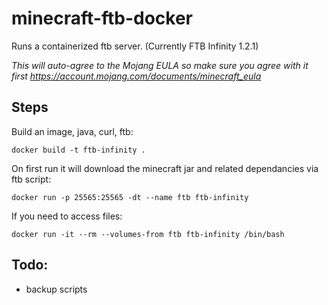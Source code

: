 # minecraft-ftb-docker

Runs a containerized ftb server. (Currently FTB Infinity 1.2.1)

*This will auto-agree to the Mojang EULA so make sure you agree with it first https://account.mojang.com/documents/minecraft_eula*

Steps
-------
Build an image, java, curl, ftb:

	docker build -t ftb-infinity .

On first run it will download the minecraft jar and related dependancies via ftb script:

	docker run -p 25565:25565 -dt --name ftb ftb-infinity

If you need to access files:

	docker run -it --rm --volumes-from ftb ftb-infinity /bin/bash


Todo:
-------

* backup scripts
